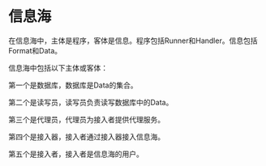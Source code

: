# 信息海

在信息海中，主体是程序，客体是信息。程序包括Runner和Handler。信息包括Format和Data。

信息海中包括以下主体或客体：

第一个是数据库，数据库是Data的集合。

第二个是读写员，读写员负责读写数据库中的Data。

第三个是代理员，代理员为接入者提供代理服务。

第四个是接入器，接入者通过接入器接入信息海。

第五个是接入者，接入者是信息海的用户。
